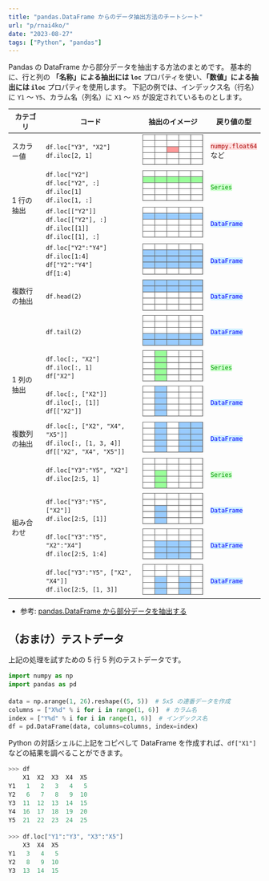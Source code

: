 ```yaml
---
title: "pandas.DataFrame からのデータ抽出方法のチートシート"
url: "p/rnai4ko/"
date: "2023-08-27"
tags: ["Python", "pandas"]
---
```


Pandas の DataFrame から部分データを抽出する方法のまとめです。
基本的に、行と列の __「名称」による抽出には `loc`__ プロパティを使い、__「数値」による抽出には `iloc`__ プロパティを使用します。
下記の例では、インデックス名（行名）に `Y1` 〜 `Y5`、カラム名（列名）に `X1` 〜 `X5` が設定されているものとします。

<style>
  .series { background: #cfc; color: #090; }
  .df { background: #cef; color: blue; }
  .scalar { background: #fdd; color: #a00; }
</style>
<table>
  <thead>
    <tr>
      <th>カテゴリ</th>
      <th>コード</th>
      <th>抽出のイメージ</th>
      <th>戻り値の型</th>
    </tr>
  </thead>
  <tbody>
    <tr>
      <td rowspan="1">スカラー値</td>
      <td>
        <code>df.loc["Y3", "X2"]</code><br />
        <code>df.iloc[2, 1]</code>
      </td>
      <td><img src="img-scalar.drawio.svg" alt="" /></td>
      <td><code class="scalar">numpy.float64</code><br />など</td>
    </tr>
    <tr>
      <td rowspan="2">1 行の抽出</td>
      <td>
        <code>df.loc["Y2"]</code><br />
        <code>df.loc["Y2", :]</code><br />
        <code>df.iloc[1]</code><br />
        <code>df.iloc[1, :]</code>
      </td>
      <td><img src="img-y2.drawio.svg" alt="" /></td>
      <td><code class="series">Series</code></td>
    </tr>
    <tr>
      <td>
        <code>df.loc[["Y2"]]</code><br />
        <code>df.loc[["Y2"], :]</code><br />
        <code>df.iloc[[1]]</code><br />
        <code>df.iloc[[1], :]</code>
      </td>
      <td><img src="img-y2-df.drawio.svg" alt="" /></td>
      <td><code class="df">DataFrame</code></td>
    </tr>
    <tr>
      <td rowspan="3">複数行の抽出</td>
      <td>
        <code>df.loc["Y2":"Y4"]</code><br />
        <code>df.iloc[1:4]</code><br />
        <code>df["Y2":"Y4"]</code><br />
        <code>df[1:4]</code>
      </td>
      <td><img src="img-row-234.drawio.svg" alt="" /></td>
      <td><code class="df">DataFrame</code></td>
    </tr>
    <tr>
      <td><code>df.head(2)</code></td>
      <td><img src="img-head.drawio.svg" alt="" /></td>
      <td><code class="df">DataFrame</code></td>
    </tr>
    <tr>
      <td><code>df.tail(2)</code></td>
      <td><img src="img-tail.drawio.svg" alt="" /></td>
      <td><code class="df">DataFrame</code></td>
    </tr>
    <tr>
      <td rowspan="2">1 列の抽出</td>
      <td>
        <code>df.loc[:, "X2"]</code><br />
        <code>df.iloc[:, 1]</code><br />
        <code>df["X2"]</code>
      </td>
      <td><img src="img-col-2.drawio.svg" alt="" /></td>
      <td><code class="series">Series</code></td>
    </tr>
    <tr>
      <td>
        <code>df.loc[:, ["X2"]]</code><br />
        <code>df.iloc[:, [1]]</code><br />
        <code>df[["X2"]]</code>
      </td>
      <td><img src="img-col-2-df.drawio.svg" alt="" /></td>
      <td><code class="df">DataFrame</code></td>
    </tr>
    <tr>
      <td rowspan="1">複数列の抽出</td>
      <td>
        <code>df.loc[:, ["X2", "X4", "X5"]]</code><br />
        <code>df.iloc[:, [1, 3, 4]]</code><br />
        <code>df[["X2", "X4", "X5"]]</code>
      </td>
      <td><img src="img-col-245.drawio.svg" alt="" /></td>
      <td><code class="df">DataFrame</code></td>
    </tr>
    <tr>
      <td rowspan="4">組み合わせ</td>
      <td>
        <code>df.loc["Y3":"Y5", "X2"]</code><br />
        <code>df.iloc[2:5, 1]</code>
      </td>
      <td><img src="img-y345-x2.drawio.svg" alt="" /></td>
      <td><code class="series">Series</code></td>
    </tr>
    <tr>
      <td>
        <code>df.loc["Y3":"Y5", ["X2"]]</code><br />
        <code>df.iloc[2:5, [1]]</code>
      </td>
      <td><img src="img-y345-x2-df.drawio.svg" alt="" /></td>
      <td><code class="df">DataFrame</code></td>
    </tr>
    <tr>
      <td>
        <code>df.loc["Y3":"Y5", "X2":"X4"]</code><br />
        <code>df.iloc[2:5, 1:4]</code>
      </td>
      <td><img src="img-y345-x234.drawio.svg" alt="" /></td>
      <td><code class="df">DataFrame</code></td>
    </tr>
    <tr>
      <td>
        <code>df.loc["Y3":"Y5", ["X2", "X4"]]</code><br />
        <code>df.iloc[2:5, [1, 3]]</code>
      </td>
      <td><img src="img-y345-x24.drawio.svg" alt="" /></td>
      <td><code class="df">DataFrame</code></td>
    </tr>
  </tbody>
</table>

- 参考: [pandas.DataFrame から部分データを抽出する](/p/8j4k3iy/)


（おまけ）テストデータ
----

上記の処理を試すための 5 行 5 列のテストデータです。

```python
import numpy as np
import pandas as pd

data = np.arange(1, 26).reshape((5, 5))  # 5x5 の連番データを作成
columns = ["X%d" % i for i in range(1, 6)]  # カラム名
index = ["Y%d" % i for i in range(1, 6)]  # インデックス名
df = pd.DataFrame(data, columns=columns, index=index)
```

Python の対話シェルに上記をコピペして DataFrame を作成すれば、`df["X1"]` などの結果を調べることができます。

```python
>>> df
    X1  X2  X3  X4  X5
Y1   1   2   3   4   5
Y2   6   7   8   9  10
Y3  11  12  13  14  15
Y4  16  17  18  19  20
Y5  21  22  23  24  25

>>> df.loc["Y1":"Y3", "X3":"X5"]
    X3  X4  X5
Y1   3   4   5
Y2   8   9  10
Y3  13  14  15
```

